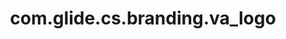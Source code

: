 ---
layout: page
title: com.glide.cs.branding.va_logo
description: ""
value: "735f7f1c73203300e985658b4cf6a78b.iix"
---